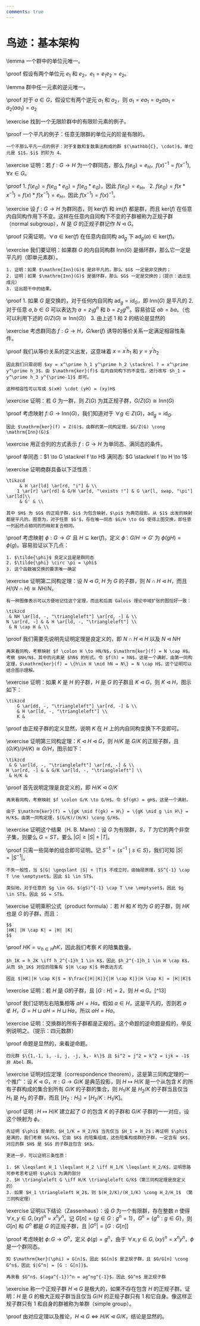 ```yaml
---
comments: true
---
```


# 鸟迹：基本架构

\lemma
    一个群中的单位元唯一。

\proof
    假设有两个单位元 $e_1$ 和 $e_2$，$e_1 = e_1e_2 = e_2$。 

\lemma
    群中任一元素的逆元唯一。

\proof
    对于 $a \in G$，假设它有两个逆元 $a_1$ 和 $a_2$，则 $a_1 = ea_1 = a_2aa_1 = a_2(a a_1) = a_2$

\exercise
    找到一个无限阶群中的有限阶元素的例子。

\proof
    一个平凡的例子：任意无限群的单位元的阶是有限的。

    一个不那么平凡一点的例子：对于复数和复数乘法构成的群 $(\mathbb{C}, \cdot)$，单位元是 $1$，$i$ 的阶为 4。

\exercise
    证明：若 $f: G \to H$ 为一个群同态，那么 $f(e_G) = e_H$，$f(x)^{-1} = f(x^{-1}), \forall x \in G$。

\proof
    1. $f(e_G) = f(e_G * e_G) = f(e_G * e_G)$，因此 $f(e_G) = e_H$。
    2. $f(e_G) = f(x * x^{-1}) = f(x) * f(x^{-1}) = e_H$，因此 $f(x^{-1}) = f(x)^{-1}$。

\exercise
    设 $f: G \to H$ 为群同态，则 $\mathrm{ker}(f)$ 和 $\mathrm{im}(f)$ 都是群，而且 $\mathrm{ker}(f)$ 在任意内自同构作用下不变。这样在任意内自同构下不变的子群被称为正规子群（normal subgroup），$N$ 是 $G$ 的正规子群记作 $N \triangleleft G$。

\proof
    只需证明，$\forall a \in \mathrm{ker}(f)$ 在任意内自同构 $\mathrm{ad}_g$ 下 $\mathrm{ad}_g(a) \in \mathrm{ker}(f)$。

\exercise
    我们要证明：如果群 $G$ 的内自同构群 $\mathrm{Inn}(G)$ 是循环群，那么它一定是平凡的（即单元素群）。

    1. 证明：如果 $\mathrm{Inn}(G)$ 是非平凡的，那么 $G$ 一定是非交换的；
    2. 证明：如果 $\mathrm{Inn}(G)$ 是循环群，那么 $G$ 一定是交换的；（提示：选出生成元）
    3. 证出题干中的结果。

\proof
    1. 如果 $G$ 是交换的，对于任何内自同构 $\mathrm{ad}_g = id_G$，即 $\mathrm{Inn}(G)$ 是平凡的
    2. 对于任意 $a,b \in G$ 可以表达为 $a = z_1 g^n$ 和 $b = z_2 g^m$。容易验证 $ab = ba$。（也可以利用下述的 $G/Z(G) \cong \mathrm{Inn}(G)$）
    3. 由上述 1 和 2 的结论是显然的 

\exercise
    考虑群同态 $f: G \to H$，$G / \mathrm{ker}(f)$ 诱导的等价关系一定满足相容性条件。

\proof
    我们从等价关系的定义出发，这意味着 $x = x^\prime h_1$ 和 $y = y^\prime h_2$

    因此我们只需说明 $xy = x^\prime h_1 y^\prime h_2 \stackrel ? = x^\prime y^\prime h_3$，由 $\mathrm{ker}(f)$ 在内自同构下的不变性，进行改写 $h_1 = y^\prime h_3 y^{\prime-1}$ 即可。

    这种相容性可以写成 $(xH) \cdot (yH) = (xy)H$

\exercise
    证明：若 $G$ 为一群，则 $Z(G)$ 为其正规子群，$G / Z(G) \cong \mathrm{Inn}(G)$

\proof
    考虑映射 $f \colon G \to \mathrm{Inn}(G)$，我们知道对于 $\forall g \in Z(G)$，$\mathrm{ad}_g = \mathrm{id}_G$.

    因此 $\mathrm{ker}(f) = Z(G)$，由群的第一同构定理，$G/Z(G) \cong \mathrm{Inn}(G)$

\exercise
    用正合列的方式表示 $f: G \to H$ 为单同态、满同态的条件。

\proof
    单同态：$1 \to G \stackrel f \to H$
    满同态: $G \stackrel f \to H \to 1$

\exercise
    证明商群具备以下泛性质：

    \tikzcd
         & H \ar[ld] \ar[rd, "i"] & \\
        1 \ar[r] \ar[rd] & G/H \ar[d, "\exists !"] & G \ar[l, swap, "\pi"] \ar[ld]\\
         & G' & \\

    其中 $H$ 为 $G$ 的正规子群，$i$ 为包含映射，$\pi$ 为典范投影。从 $1$ 出发的映射都是平凡的。图意为，对于任意 $G'$，存在唯一同态 $G/H \to G$ 使得上图交换，即任意一列起终点相同的的映射复合相同。

\proof
    考虑映射 $\phi : G \to G'$ 且 $H \subseteq \mathrm{ker}(f)$。定义 $\tilde{\phi} : G/H \to G'$ 为 $\tilde{\phi}(gH) = \phi(g)$。容易验证以下几点：
        
    1. $\tilde{\phi}$ 良定义且是是群同态
    2. $\tilde{\phi} \circ \pi = \phi$
    3. 这个函数被交换的要求唯一确定

\exercise
    证明第二同构定理：设 $N \triangleleft G$, $H$ 为 $G$ 的子群，则 $N \cap H \triangleleft H$，而且 $H / (N \cap H) \cong NH / N$。

    有一种图像表示可以方便地记住这个定理，而且和后面 Galois 理论中域扩张的图恰好一致：

    \tikzcd
     & NH \ar[ld, -, "\triangleleft"] \ar[rd, -] & \\
    N \ar[rd, -] & & H \ar[ld, -, "\triangleleft"] \\
     & N \cap H & \\

\proof
    我们需要先说明先证明定理是良定义的，即 $N \cap H \triangleleft H$ 以及 $N \triangleleft NH$

    再来看同构，考察映射 $f \colon H \to HN/N$，$\mathrm{ker}(f) = N \cap H$。
    考察 $NH/N$，其中的元素是 $hN$ 的形式。令 $f(h) = hN$，这是一个满射，由第一同构定理，$\mathrm{ker}(f) = \{h\in H \mid hN = N\} = N \cap H$，这个证明可以结合图示理解。

\exercise
    证明：如果 $K$ 是 $H$ 的子群，$H$ 是 $G$ 的子群且 $K \triangleleft G$，则 $K \triangleleft H$，图示如下：

    \tikzcd
        G \ar[dd, -, "\triangleleft"] \ar[rd, -] & \\
        & H \ar[ld, -, "\triangleleft"] \\
        K &

\proof
    由正规子群的定义显然，说明 $K$ 在 $H$ 上的内自同构变换下不变即可。

\exercise
    证明第三同构定理：$K \triangleleft H \triangleleft G$，则 $H/K$ 是 $G/K$ 的正规子群，且 $(G/K)/(H/K) \cong G/H$，图示如下：

    \tikzcd
     & G \ar[ld, -, "\triangleleft"] \ar[rd, -] & \\
    H \ar[rd, -] & & G/K \ar[ld, -, "\triangleleft"] \\
     & H/K &

\proof
    首先说明定理是良定义的，即 $H/K \triangleleft G/K$

    再来看同构，考察映射 $f \colon G/K \to G/H$，令 $f(gK) = gH$，这是一个满射。

    由于 $\mathrm{ker}(f) = \{gK \mid f(gk) = H\} = \{gK \mid g \in H\} = H/K$。由第一同构定理，$(G/K)/(H/K) \cong G/H$。

\exercise
    证明这个结果（H. B. Mann）：设 $G$ 为有限群，$S$，$T$ 为它的两个非空子集，则要么 $G = ST$，要么 $|G| \geqslant |S| + |T|$。

\proof
    只需一些简单的组合即可证明。记 $S^{-1} = \{s^{-1} \mid s \in S\}$，我们可知 $|S| = |S^{-1}|$。

    不失一般性，当 $|G| \geqslant |S| + |T|$ 不成立时，由抽屉原理，$S^{-1} \cap T \ne \emptyset$，因此 $1 \in ST$。

    类似地，对于任意的 $g \in G$，$(gS)^{-1} \cap T \ne \emptyset$，因此 $g \in ST$，因此 $G = ST$。

\exercise
    证明乘积公式（product formula）：若 $H$ 和 $K$ 均为 $G$ 的子群，则 $HK$ 也是 $G$ 的子群，而且：

    $$
    |HK| |H \cap K| = |H| |K|
    $$

\proof
    $HK = \cup_{h \in H} hK$，因此我们考察 $K$ 的陪集数量。

    $h_1K = h_2K \iff h_2^{-1}h_1 \in K$，因此 $h_2^{-1}h_1 \in H \cap K$，从而 $h_1K$ 对应的陪集有 $|H \cap K|$ 种表达方式

    因此 $|HK||H \cap K|$ = $\frac{|H||K|}{|H \cap K|}|H \cap K| = |H||K|$ 

\exercise
    证明：若 $H$ 是 $G$的子群，且 $[G: H] = 2$，则 $H \triangleleft G$。[^13]
    
\proof
    我们证明左右陪集相等 $aH = Ha$。假如 $a \in H$，这是平凡的，否则若 $a \not \in H$，$G = H \sqcup aH = H \sqcup Ha$，所以 $aH = Ha$。

\exercise
    证明：交换群的所有子群都是正规的。这个命题的逆命题是假的，举反例说明之。（提示：四元数群）

\proof
    命题是显然的，来看逆命题。

    四元群 $\{1,-1, i, -i, j, -j, k,- k\}$ 且 $i^2 = j^2 = k^2 = ijk = -1$ 非 Abel 群。

\exercise
    证明对应定理（correspondence theorem），这是第三同构定理的一个推广：设 $K \triangleleft G$，$\pi: G \to G/K$ 是典范投影，则 $H \mapsto H/K$ 是一个从包含 $K$ 的所有子群构成的集合到所有 $G/K$ 的子群的集合，则 $H_1 / K$ 是 $H_2 / K$ 的子群当且仅当 $H_1$ 是 $H_2$ 的子群，而且 $[H_2 : H_1] = [H_2 / K : H_1 / K]$。

\proof
    证明 $\colon H \mapsto H/K$ 建立起了 $G$ 的包含 $K$ 的子群和 $G/K$ 子群的一一对应，设这个映射为 $\phi$。

    先证明 $\phi$ 是单的，$H_1/K = H_2/K$ 当先仅当 $H_1 = H_2$；再证明 $\phi$ 是满的，我们考察 $G/K$，它由 $K$ 的陪集组成，这些陪集构成群的子群，一定含有 $K$，对应的群 $H$ 是 $G$ 的子群且包含 $K$。

    更进一步，可以证明三条性质：

    1. $K \leqslant H_1 \leqslant H_2 \iff H_1/K \leqslant H_2/K$，证明思路可参考思考证明 $\phi$ 为满的部分 
    2. $H \triangleleft G \iff H/K \triangleleft G/K$（第三同构定理是良定义的）
    3. 如果 $H_1 \triangleleft H_2$，则 $(H_2/K)/(H_1/K) \cong H_2/H_1$ （第三同构定理）

\exercise
    证明以下结论（Zassenhaus）：设 $G$ 为一个有限群，存在整数 $n$ 使得 $\forall x, y \in G, (xy)^n = x^n y^n$。记 $G[n] = \{g \in G: g^n = 1\}$，$G^n = \{g^n : g \in G\}$，则 $G[n]$ 和 $G^n$ 都是 $G$ 的正规子群，且 $|G^n| = [G : G[n]]$

\proof
    考虑映射 $\phi \colon G \to G^n$，定义 $\phi(g) = g^n$，由于 $\forall x,y \in G, (xy)^n = x^n y^n$，$\phi$ 是一个群同态。

    知 $\mathrm{ker}(\phi) = G[n]$，因此 $G[n]$ 是正规子群，且 $G/G[n] \cong G^n$，因此 $|G^n| = [G : G[n]]$。

    再来看 $G^n$，$(aga^{-1})^n = ag^ng^{-1}$，因此 $G^n$ 是正规子群

\exercise
    称一个正规子群 $H \triangleleft G$ 是极大的，如果不存在包含 $H$ 的正规子群。证明：$H$ 是 $G$ 的极大正规子群当且仅当 $G/H$ 的正规子群只有 $1$ 和它自身。像这样正规子群只有 $1$ 和自身的群被称为单群（simple group）。

\proof
    由对应定理以及推论，$H \triangleleft G \iff H/K \triangleleft G/K$，结论是显然的。 